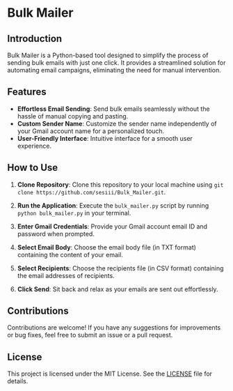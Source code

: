# Bulk Mailer

## Introduction

Bulk Mailer is a Python-based tool designed to simplify the process of sending bulk emails with just one click. It provides a streamlined solution for automating email campaigns, eliminating the need for manual intervention.

## Features

- **Effortless Email Sending**: Send bulk emails seamlessly without the hassle of manual copying and pasting.
- **Custom Sender Name**: Customize the sender name independently of your Gmail account name for a personalized touch.
- **User-Friendly Interface**: Intuitive interface for a smooth user experience.

## How to Use

1. **Clone Repository**: Clone this repository to your local machine using `git clone https://github.com/sesiii/Bulk_Mailer.git`.

2. **Run the Application**: Execute the `bulk_mailer.py` script by running `python bulk_mailer.py` in your terminal.

3. **Enter Gmail Credentials**: Provide your Gmail account email ID and password when prompted.

4. **Select Email Body**: Choose the email body file (in TXT format) containing the content of your email.

5. **Select Recipients**: Choose the recipients file (in CSV format) containing the email addresses of recipients.

6. **Click Send**: Sit back and relax as your emails are sent out effortlessly.

## Contributions

Contributions are welcome! If you have any suggestions for improvements or bug fixes, feel free to submit an issue or a pull request.

## License

This project is licensed under the MIT License. See the [LICENSE](LICENSE) file for details.

